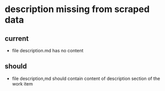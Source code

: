 # description missing from scraped data

## current
* file description.md has no content

## should
* file description,md should contain content of description section of the work item
